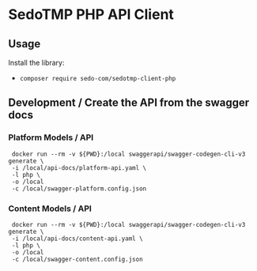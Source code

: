# SedoTMP PHP API Client

## Usage

Install the library:
- `composer require sedo-com/sedotmp-client-php`




## Development / Create the API from the swagger docs

### Platform Models / API
```
 docker run --rm -v ${PWD}:/local swaggerapi/swagger-codegen-cli-v3 generate \
 -i /local/api-docs/platform-api.yaml \
 -l php \
 -o /local
 -c /local/swagger-platform.config.json
```

### Content Models / API
```
 docker run --rm -v ${PWD}:/local swaggerapi/swagger-codegen-cli-v3 generate \
 -i /local/api-docs/content-api.yaml \
 -l php \
 -o /local
 -c /local/swagger-content.config.json
```
